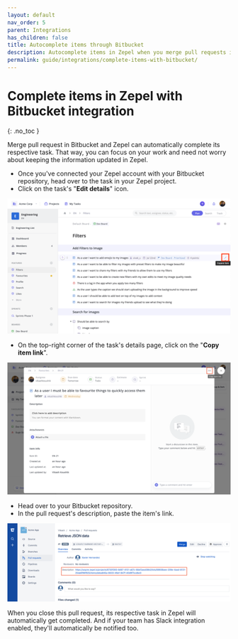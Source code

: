 ```yaml
---
layout: default
nav_order: 5
parent: Integrations
has_children: false
title: Autocomplete items through Bitbucket
description: Autocomplete items in Zepel when you merge pull requests in Bitbucket.
permalink: guide/integrations/complete-items-with-bitbucket/
---
```

# Complete items in Zepel with Bitbucket integration

{: .no_toc }

Merge pull request in Bitbucket and Zepel can automatically complete its respective task. That way, you can focus on your work and need not worry about keeping the information updated in Zepel.

* Once you've connected your Zepel account with your Bitbucket repository, head over to the task in your Zepel project.
* Click on the task's "**Edit details**" icon.

![Expand Item Icon](/assets/uploads/expand-item.png "Expand Item Icon")

* On the top-right corner of the task's details page, click on the "**Copy item link**".

![Copy Item Link](/assets/uploads/zepel-copy-item-link.png "Copy Item Link")

* Head over to your Bitbucket repository.
* In the pull request's description, paste the item's link.

![Bitbucket Webhook Events](/assets/uploads/zepel-bitbucket-link-in-description.png "Bitbucket Webhook Events")

When you close this pull request, its respective task in Zepel will automatically get completed. And if your team has Slack integration enabled, they'll automatically be notified too.
